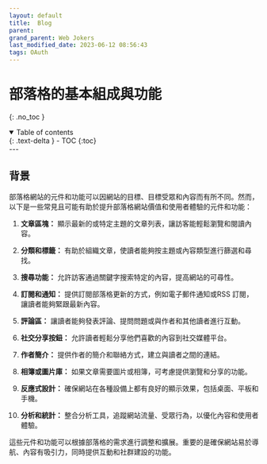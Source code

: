 ```yaml
---
layout: default
title:  Blog
parent: 
grand_parent: Web Jokers
last_modified_date: 2023-06-12 08:56:43
tags: OAuth
---
```


# 部落格的基本組成與功能
{: .no_toc }

<details open markdown="block">
  <summary>
    Table of contents
  </summary>
  {: .text-delta }
- TOC
{:toc}
</details>
---

## 背景

部落格網站的元件和功能可以因網站的目標、目標受眾和內容而有所不同。然而，以下是一些常見且可能有助於提升部落格網站價值和使用者體驗的元件和功能：

1. **文章區塊：** 顯示最新的或特定主題的文章列表，讓訪客能輕鬆瀏覽和閱讀內容。

2. **分類和標籤：** 有助於組織文章，使讀者能夠按主題或內容類型進行篩選和尋找。

3. **搜尋功能：** 允許訪客通過關鍵字搜索特定的內容，提高網站的可尋性。

4. **訂閱和通知：** 提供訂閱部落格更新的方式，例如電子郵件通知或RSS 訂閱，讓讀者能夠緊跟最新內容。

5. **評論區：** 讓讀者能夠發表評論、提問問題或與作者和其他讀者進行互動。

6. **社交分享按鈕：** 允許讀者輕鬆分享他們喜歡的內容到社交媒體平台。

7. **作者簡介：** 提供作者的簡介和聯絡方式，建立與讀者之間的連結。

8. **相簿或圖片庫：** 如果文章需要圖片或相簿，可考慮提供瀏覽和分享的功能。

9. **反應式設計：** 確保網站在各種設備上都有良好的顯示效果，包括桌面、平板和手機。

10. **分析和統計：** 整合分析工具，追蹤網站流量、受眾行為，以優化內容和使用者體驗。

這些元件和功能可以根據部落格的需求進行調整和擴展。重要的是確保網站易於導航、內容有吸引力，同時提供互動和社群建設的功能。
